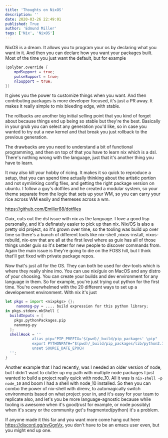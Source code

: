 ```yaml
---
title: 'Thoughts on NixOS'
description: ''
date: 2020-03-26 22:49:01
published: True
author: 'Edmund Miller'
tags: ['Nix', 'NixOS']
---
```


NixOS is a dream. It allows you to program your os by declaring what you want in
it. And then you can declare how you want your packages built. Most of the time
you just want the default, but for example

```nix
(polybar.override {
    mpdSupport = true;
    pulseSupport = true;
    nlSupport = true;
})
```

It gives you the power to customize things when you want. And then contributing
packages is more developer focused, it's just a PR away. It makes it really
simple to mix bleeding edge, with stable.

The rollbacks are another big initial selling point that you kind of forget
about because things end up being so stable but they're the best. Basically in
your grub you can select any generation you'd like, so in case you wanted to try
out a new kernel and that break you just rollback to the previous generation.

The drawbacks are you need to understand a bit of functional programming, and
then on top of that you have to learn nix which is a dsl. There's nothing wrong
with the language, just that it's another thing you have to learn.

It may also kill your hobby of ricing. It makes it so quick to reproduce a
setup, that you can spend time actually thinking about the artistic portion and
not symlinking config files, and getting the right package version on ubuntu. I
follow a guy's dotfiles and he created a modular system, so your theme
separate from the logic that sets up your WM, so you can carry your rice across
WM easily and themeses across a wm.

https://github.com/Emiller88/dotfiles

Guix, cuts out the dsl issue with nix as the language. I love a good lisp
personally, and it's definately easier to pick up than nix. Nix/OS is also a
pretty old project, so it's grown over time, so the tooling was build up over
time so there's a bunch of different tools like nix-shell ,nixos-install,
nixos-rebuild, nix-env that are all at the first level where as guix has all of
those things under guix so it's better for new people to discover commands from.
Again the main issue is they're going to die on the FOSS hill, but I think
that'll get fixed with private package repos.

Now that's just all for the OS. They can both be used for dev-tools which is
where they really shine imo. You can use nix/guix on MacOS and any distro of
your choosing. You can create your builds and dev environment for any language
in them. So for example, you're just trying out python for the first time.
You're overwhelmed with the 20 different ways to set up a developement
environment. With nix it's just

```nix
let pkgs = import <nixpkgs> {};
     nanomsg-py = .... build expression for this python library;
in pkgs.stdenv.mkShell {
  buildInputs = [
    pkgs.pythonPackages.pip
    nanomsg-py
  ];
  shellHook = ''
            alias pip="PIP_PREFIX='$(pwd)/_build/pip_packages' \pip"
            export PYTHONPATH="$(pwd)/_build/pip_packages/lib/python2.7/site-packages:$PYTHONPATH"
            unset SOURCE_DATE_EPOCH
  '';
}
```

Another example that I had recently, was I needed an older version of node, but
I didn't want to clutter up my path with multiple node packages I just wanted to
build a project really quick with node_10. All it was is `nix-shell -p node_10`
and boom I had a shell with node_10 installed. So then you can combo the power
of nix-shell with direnv, to automagically switch environments based on what
project your in, and it's easy for your team to replicate also, and let's you be
more language-agnostic because while tooling is awesome when it's good(rust for
example, or node possibly) when it's scary or the community get's
fragmented(python) it's a problem.

If anyone made it this far and you want more come hang out here
https://discord.gg/qvGgnVx, you don't have to be an emacs user even, but you
might end up one.

